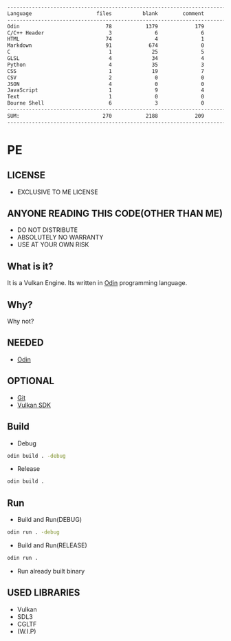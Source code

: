 ```txt
-------------------------------------------------------------------------------
Language                     files          blank        comment           code
-------------------------------------------------------------------------------
Odin                            78           1379            179           6661
C/C++ Header                     3              6              6           6150
HTML                            74              4              1           2309
Markdown                        91            674              0           1794
C                                1             25              5            122
GLSL                             4             34              4            115
Python                           4             35              3            109
CSS                              1             19              7             96
CSV                              2              0              0             74
JSON                             4              0              0             73
JavaScript                       1              9              4             32
Text                             1              0              0             19
Bourne Shell                     6              3              0             11
-------------------------------------------------------------------------------
SUM:                           270           2188            209          17565
-------------------------------------------------------------------------------
```

# PE
## LICENSE
- EXCLUSIVE TO ME LICENSE

## ANYONE READING THIS CODE(OTHER THAN ME)
- DO NOT DISTRIBUTE
- ABSOLUTELY NO WARRANTY
- USE AT YOUR OWN RISK

## What is it?
It is a Vulkan Engine.
Its written in [Odin](https://github.com/odin-lang/Odin) programming language.

## Why?
Why not?

## NEEDED
- [Odin](https://github.com/odin-lang/Odin)

## OPTIONAL
- [Git](https://git-scm.com/)
- [Vulkan SDK](https://vulkan.lunarg.com/)

## Build
- Debug
```bash
odin build . -debug
```

- Release
```bash
odin build .
```


## Run
- Build and Run(DEBUG)
```bash
odin run . -debug
```

- Build and Run(RELEASE)
```bash
odin run .
```

- Run already built binary

## USED LIBRARIES
- Vulkan
- SDL3
- CGLTF
- (W.I.P)


